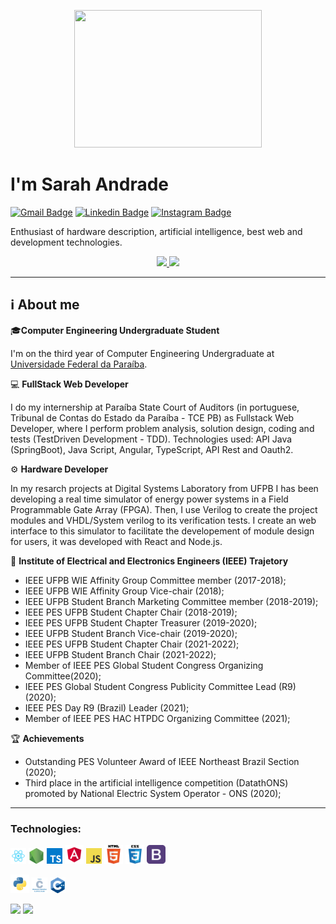 <p align="center">
  <img width="300" height="220" src='https://data.whicdn.com/images/293246292/original.gif' enconde></img>
</p>


# I'm Sarah Andrade 


[![Gmail Badge](https://img.shields.io/badge/-satc1624@ieee.org-6633cc?style=flat-square&logo=Gmail&logoColor=white&link=mailto:satc1624@ieee.org)](mailto:satc1624@ieee.org)
[![Linkedin Badge](https://img.shields.io/badge/-Sarah%20Andrade-6633cc?style=flat-square&logo=Linkedin&logoColor=white&link=https://www.linkedin.com/in/sarah-andrade-toscano-de-carvalho-910835187/)](https://www.linkedin.com/in/sarah-andrade-toscano-de-carvalho-910835187/) 
[![Instagram Badge](https://img.shields.io/badge/-@Sarah_atc-6633cc?style=flat-square&logo=instagram&logoColor=white&link=https://www.instagram.com/sarah_atc/)](https://www.instagram.com/sarah_atc/)

Enthusiast of hardware description, artificial intelligence, best web and development technologies.


<p align="center">
<a href="https://github.com/SarahToscano/github-readme-stats">
  <img height="180em" src="https://github-readme-stats.vercel.app/api?username=SarahToscano&theme=radical&show_icons=true&include_all_commits=true&count_private=true" />
  <img height="180em" src="https://github-readme-stats.vercel.app/api/top-langs/?username=SarahToscano&theme=radical&layout=compact&langs_count=8" />
</a>
</p>




---
## :information_source: About me
  
🎓**Computer Engineering Undergraduate Student**
  
I'm on the third year of Computer Engineering Undergraduate at [Universidade Federal da Paraíba](https://www.ufpb.br/). 

💻 **FullStack Web Developer**

I do my internership at Paraíba State Court of Auditors (in portuguese, Tribunal de Contas do Estado da Paraíba - TCE PB) as Fullstack Web Developer, where I perform problem analysis, solution design, coding and tests (TestDriven Development - TDD). 
Technologies used: API Java (SpringBoot), Java Script, Angular, TypeScript, API Rest and Oauth2.

⚙️ **Hardware Developer**

In my resarch projects at Digital Systems Laboratory from UFPB I has been developing a real time simulator of energy power systems in a Field Programmable Gate Array (FPGA). Then, I use Verilog to create the project modules and VHDL/System verilog to its verification tests. I create an web interface to this simulator to facilitate the developement of module design for users, it was developed with React and Node.js.


📌 **Institute of Electrical and Electronics Engineers (IEEE) Trajetory**

- IEEE UFPB WIE Affinity Group Committee member (2017-2018);
- IEEE UFPB WIE Affinity Group Vice-chair (2018);
- IEEE UFPB Student Branch Marketing Committee member (2018-2019);
- IEEE PES UFPB Student Chapter Chair (2018-2019);
- IEEE PES UFPB Student Chapter Treasurer (2019-2020);
- IEEE UFPB Student Branch Vice-chair (2019-2020);
- IEEE PES UFPB Student Chapter Chair (2021-2022);
- IEEE UFPB Student Branch Chair (2021-2022);
- Member of IEEE PES Global Student Congress Organizing Committee(2020);
- IEEE PES Global Student Congress Publicity Committee Lead (R9) (2020);
- IEEE PES Day R9 (Brazil) Leader (2021);
- Member of IEEE PES HAC HTPDC Organizing Committee (2021);

🏆 **Achievements**

- Outstanding PES Volunteer Award of IEEE Northeast Brazil Section (2020);
- Third place in the artificial intelligence competition (DatathONS) promoted by National Electric System Operator - ONS (2020);




---

### Technologies:

<code><img height="25" src="https://raw.githubusercontent.com/github/explore/80688e429a7d4ef2fca1e82350fe8e3517d3494d/topics/react/react.png"></code>
<code><img height="25" src="https://raw.githubusercontent.com/github/explore/80688e429a7d4ef2fca1e82350fe8e3517d3494d/topics/nodejs/nodejs.png"></code> 
<code><img height="25" src="https://raw.githubusercontent.com/github/explore/80688e429a7d4ef2fca1e82350fe8e3517d3494d/topics/typescript/typescript.png"></code>
<code><img height="30" src="https://raw.githubusercontent.com/github/explore/80688e429a7d4ef2fca1e82350fe8e3517d3494d/topics/angular/angular.png"></code>
<code><img height="25" src="https://raw.githubusercontent.com/github/explore/80688e429a7d4ef2fca1e82350fe8e3517d3494d/topics/javascript/javascript.png"></code>
<code><img height="30" src="https://raw.githubusercontent.com/github/explore/80688e429a7d4ef2fca1e82350fe8e3517d3494d/topics/html/html.png"></code> 
<code><img height="30" src="https://raw.githubusercontent.com/github/explore/80688e429a7d4ef2fca1e82350fe8e3517d3494d/topics/css/css.png"></code>
<code><img height="30" src="https://raw.githubusercontent.com/github/explore/80688e429a7d4ef2fca1e82350fe8e3517d3494d/topics/bootstrap/bootstrap.png"></code>

<code><img height="30" src="https://raw.githubusercontent.com/github/explore/80688e429a7d4ef2fca1e82350fe8e3517d3494d/topics/python/python.png"></code>
<code><img height="25" src="https://raw.githubusercontent.com/github/explore/80688e429a7d4ef2fca1e82350fe8e3517d3494d/topics/c/c.png"></code>
<code><img height="25" src="https://raw.githubusercontent.com/github/explore/80688e429a7d4ef2fca1e82350fe8e3517d3494d/topics/cpp/cpp.png"></code>

<code><img height="25" src="https://encrypted-tbn0.gstatic.com/images?q=tbn:ANd9GcRhbhjG3f6iomSTg3Hb7IhQqpcb3hOXQjoeZw&usqp=CAU"></code>
<code><img height="25" src="https://previews.123rf.com/images/ylivdesign/ylivdesign1905/ylivdesign190500427/122637427-computer-processor-icon-outline-computer-processor-vector-icon-for-web-design-isolated-on-white-back.jpg"></code>


